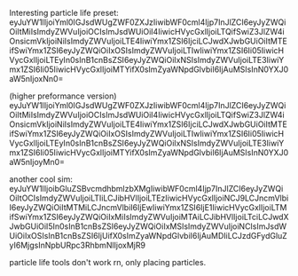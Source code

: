 Interesting particle life preset: eyJuYW1lIjoiYml0IGJsdWUgZWF0ZXJzIiwibWF0cml4Ijp7InJlZCI6eyJyZWQiOiItMiIsImdyZWVuIjoiOCIsImJsdWUiOiI4IiwicHVycGxlIjoiLTQifSwiZ3JlZW4iOnsicmVkIjoiNiIsImdyZWVuIjoiLTE4IiwiYmx1ZSI6IjciLCJwdXJwbGUiOiItMTEifSwiYmx1ZSI6eyJyZWQiOiIxOSIsImdyZWVuIjoiLTIwIiwiYmx1ZSI6Ii05IiwicHVycGxlIjoiLTEyIn0sInB1cnBsZSI6eyJyZWQiOiIxNSIsImdyZWVuIjoiLTE3IiwiYmx1ZSI6Ii05IiwicHVycGxlIjoiMTYifX0sImZyaWNpdGlvbiI6IjAuMSIsInN0YXJ0aW5nIjoxNn0=

(higher preformance version)
eyJuYW1lIjoiYml0IGJsdWUgZWF0ZXJzIiwibWF0cml4Ijp7InJlZCI6eyJyZWQiOiItMiIsImdyZWVuIjoiOCIsImJsdWUiOiI4IiwicHVycGxlIjoiLTQifSwiZ3JlZW4iOnsicmVkIjoiNiIsImdyZWVuIjoiLTE4IiwiYmx1ZSI6IjciLCJwdXJwbGUiOiItMTEifSwiYmx1ZSI6eyJyZWQiOiIxOSIsImdyZWVuIjoiLTIwIiwiYmx1ZSI6Ii05IiwicHVycGxlIjoiLTEyIn0sInB1cnBsZSI6eyJyZWQiOiIxNSIsImdyZWVuIjoiLTE3IiwiYmx1ZSI6Ii05IiwicHVycGxlIjoiMTYifX0sImZyaWNpdGlvbiI6IjAuMSIsInN0YXJ0aW5nIjoyMn0=

another cool sim:
eyJuYW1lIjoibGluZSBvcmdhbmlzbXMgIiwibWF0cml4Ijp7InJlZCI6eyJyZWQiOiItOCIsImdyZWVuIjoiLTIiLCJibHVlIjoiLTEzIiwicHVycGxlIjoiNCJ9LCJncmVlbiI6eyJyZWQiOiItMTMiLCJncmVlbiI6IjEwIiwiYmx1ZSI6IjE1IiwicHVycGxlIjoiLTMifSwiYmx1ZSI6eyJyZWQiOiIxMiIsImdyZWVuIjoiMTAiLCJibHVlIjoiLTciLCJwdXJwbGUiOiI5In0sInB1cnBsZSI6eyJyZWQiOiIxMSIsImdyZWVuIjoiNCIsImJsdWUiOiIxOSIsInB1cnBsZSI6IjUifX0sImZyaWNpdGlvbiI6IjAuMDIiLCJzdGFydGluZyI6MjgsInNpbURpc3RhbmNlIjoxMjR9

particle life tools don't work rn, only placing particles.